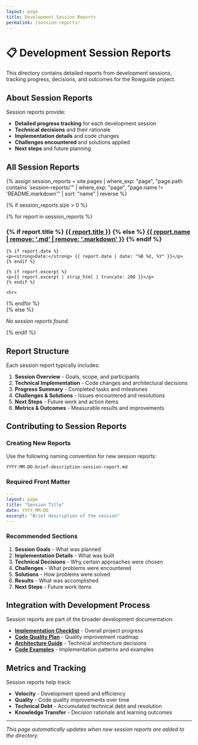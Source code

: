 ```yaml
---
layout: page
title: Development Session Reports
permalink: /session-reports/
---
```


# 📋 Development Session Reports

This directory contains detailed reports from development sessions, tracking progress, decisions, and outcomes for the Rowguide project.

## About Session Reports

Session reports provide:
- **Detailed progress tracking** for each development session
- **Technical decisions** and their rationale
- **Implementation details** and code changes
- **Challenges encountered** and solutions applied
- **Next steps** and future planning

## All Session Reports

{% assign session_reports = site.pages | where_exp: "page", "page.path contains 'session-reports/'" | where_exp: "page", "page.name != 'README.markdown'" | sort: "name" | reverse %}

{% if session_reports.size > 0 %}
<div class="session-reports-list">
{% for report in session_reports %}
  <div class="session-report-item">
    <h3>
      {% if report.title %}
        <a href="{{ report.url | relative_url }}">{{ report.title }}</a>
      {% else %}
        <a href="{{ report.url | relative_url }}">{{ report.name | remove: '.md' | remove: '.markdown' }}</a>
      {% endif %}
    </h3>

    {% if report.date %}
    <p><strong>Date:</strong> {{ report.date | date: "%B %d, %Y" }}</p>
    {% endif %}

    {% if report.excerpt %}
    <p>{{ report.excerpt | strip_html | truncate: 200 }}</p>
    {% endif %}

    <hr>
  </div>
{% endfor %}
</div>
{% else %}
<p><em>No session reports found.</em></p>
{% endif %}

## Report Structure

Each session report typically includes:

1. **Session Overview** - Goals, scope, and participants
2. **Technical Implementation** - Code changes and architectural decisions
3. **Progress Summary** - Completed tasks and milestones
4. **Challenges & Solutions** - Issues encountered and resolutions
5. **Next Steps** - Future work and action items
6. **Metrics & Outcomes** - Measurable results and improvements

## Contributing to Session Reports

### Creating New Reports

Use the following naming convention for new session reports:
```
YYYY-MM-DD-brief-description-session-report.md
```

### Required Front Matter

```yaml
---
layout: page
title: "Session Title"
date: YYYY-MM-DD
excerpt: "Brief description of the session"
---
```

### Recommended Sections

1. **Session Goals** - What was planned
2. **Implementation Details** - What was built
3. **Technical Decisions** - Why certain approaches were chosen
4. **Challenges** - What problems were encountered
5. **Solutions** - How problems were solved
6. **Results** - What was accomplished
7. **Next Steps** - Future work items

## Integration with Development Process

Session reports are part of the broader development documentation:

- **[Implementation Checklist](../implementation-checklist.markdown)** - Overall project progress
- **[Code Quality Plan](../code-quality-improvement-plan.markdown)** - Quality improvement roadmap
- **[Architecture Guide](../architecture/)** - Technical architecture decisions
- **[Code Examples](../code-examples/)** - Implementation patterns and examples

## Metrics and Tracking

Session reports help track:
- **Velocity** - Development speed and efficiency
- **Quality** - Code quality improvements over time
- **Technical Debt** - Accumulated technical debt and resolution
- **Knowledge Transfer** - Decision rationale and learning outcomes

---

_This page automatically updates when new session reports are added to the directory._
